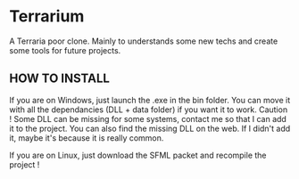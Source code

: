# Terrarium
A Terraria poor clone. Mainly to understands some new techs and create some tools for future projects.

## HOW TO INSTALL
If you are on Windows, just launch the .exe in the bin folder. You can move it with all the dependancies (DLL + data folder) if you want it to work.
Caution ! Some DLL can be missing for some systems, contact me so that I can add it to the project. You can also find the missing DLL on the web. If I didn't add it, maybe it's because it is really common.

If you are on Linux, just download the SFML packet and recompile the project !